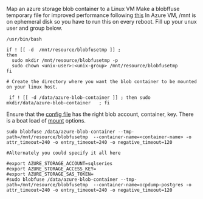 Map an azure storage blob container to a Linux VM 
Make a blobffuse temporary file for improved performance following [this](https://docs.microsoft.com/en-us/azure/storage/blobs/storage-how-to-mount-container-linux)
In Azure VM, /mnt is on ephemeral disk so you have to run this on every reboot. Fill up your unux user and group below.


```
/usr/bin/bash

if ! [[ -d  /mnt/resource/blobfusetmp ]] ;
then
  sudo mkdir /mnt/resource/blobfusetmp -p
  sudo chown <unix-user>:<unix-group> /mnt/resource/blobfusetmp
fi

# Create the directory where you want the blob container to be mounted on your linux host. 

 if ! [[ -d /data/azure-blob-container ]] ; then sudo mkdir/data/azure-blob-container   ; fi
```

Ensure that the [config file](./fuse_connection.cfg) has the right blob account, container, key. There is a boat load of [mount](https://github.com/Azure/azure-storage-fuse) options.

```
sudo blobfuse /data/azure-blob-container --tmp-path=/mnt/resource/blobfusetmp  --container-name=<container-name> -o attr_timeout=240 -o entry_timeout=240 -o negative_timeout=120

#Alternately you could specify it all here

#export AZURE_STORAGE_ACCOUNT=sqlseries
#export AZURE_STORAGE_ACCESS_KEY=
#export AZURE_STORAGE_SAS_TOKEN=
#sudo blobfuse /data/azure-blob-container --tmp-path=/mnt/resource/blobfusetmp  --container-name=ocpdump-postgres -o attr_timeout=240 -o entry_timeout=240 -o negative_timeout=120
```

